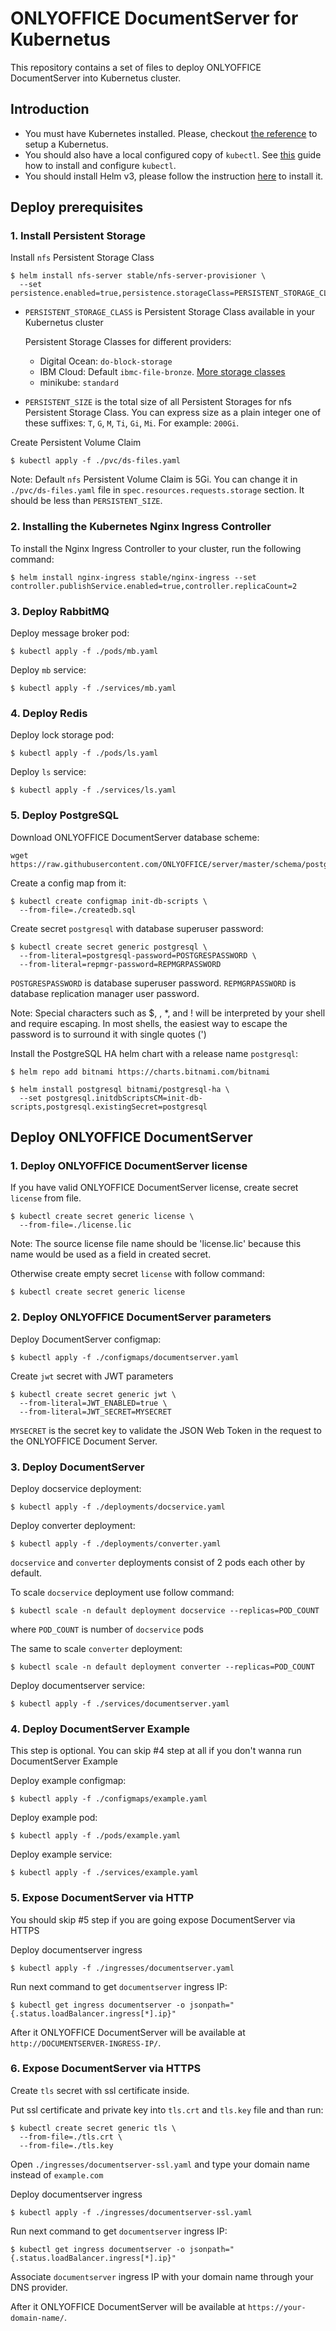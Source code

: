 # ONLYOFFICE DocumentServer for Kubernetus

This repository contains a set of files to deploy ONLYOFFICE DocumentServer into Kubernetus cluster.

## Introduction

- You must have Kubernetes installed. Please, checkout [the reference](https://kubernetes.io/docs/setup/) to setup a Kubernetus.
- You should also have a local configured copy of `kubectl`. See [this](https://kubernetes.io/docs/tasks/tools/install-kubectl/) guide how to install and configure `kubectl`.
- You should install Helm v3, please follow the instruction [here](https://helm.sh/docs/intro/install/) to install it.

## Deploy prerequisites

### 1. Install Persistent Storage

Install `nfs` Persistent Storage Class
```
$ helm install nfs-server stable/nfs-server-provisioner \
  --set persistence.enabled=true,persistence.storageClass=PERSISTENT_STORAGE_CLASS,persistence.size=PERSISTENT_SIZE
```

- `PERSISTENT_STORAGE_CLASS` is Persistent Storage Class available in your Kubernetus cluster

  Persistent Storage Classes for different providers:
  - Digital Ocean: `do-block-storage`
  - IBM Cloud: Default `ibmc-file-bronze`. [More storage classes](https://cloud.ibm.com/docs/containers?topic=containers-file_storage)
  - minikube: `standard`

- `PERSISTENT_SIZE` is the total size of all Persistent Storages for nfs Persistent Storage Class. You can express size as a plain integer one of these suffixes: `T`, `G`, `M`, `Ti`, `Gi`, `Mi`. For example: `200Gi`.

Create Persistent Volume Claim
```
$ kubectl apply -f ./pvc/ds-files.yaml
```
Note: Default `nfs` Persistent Volume Claim is 5Gi. You can change it in `./pvc/ds-files.yaml` file in `spec.resources.requests.storage` section. It should be less than `PERSISTENT_SIZE`.
### 2. Installing the Kubernetes Nginx Ingress Controller

To install the Nginx Ingress Controller to your cluster, run the following command:
```
$ helm install nginx-ingress stable/nginx-ingress --set controller.publishService.enabled=true,controller.replicaCount=2
```

### 3. Deploy RabbitMQ
Deploy message broker pod:
```
$ kubectl apply -f ./pods/mb.yaml
```
Deploy `mb` service:
```
$ kubectl apply -f ./services/mb.yaml
```

### 4. Deploy Redis
Deploy lock storage pod:
```
$ kubectl apply -f ./pods/ls.yaml
```
Deploy `ls` service:
```
$ kubectl apply -f ./services/ls.yaml
```

### 5. Deploy PostgreSQL
Download ONLYOFFICE DocumentServer database scheme:
```
wget https://raw.githubusercontent.com/ONLYOFFICE/server/master/schema/postgresql/createdb.sql
```
Create a config map from it:
```
$ kubectl create configmap init-db-scripts \
  --from-file=./createdb.sql
```
Create secret `postgresql` with database superuser password:
```
$ kubectl create secret generic postgresql \
  --from-literal=postgresql-password=POSTGRESPASSWORD \
  --from-literal=repmgr-password=REPMGRPASSWORD
```
`POSTGRESPASSWORD` is database superuser password. `REPMGRPASSWORD` is database replication manager user password.

Note:
Special characters such as $, \, *, and ! will be interpreted by your shell and require escaping. In most shells, the easiest way to escape the password is to surround it with single quotes (')

Install the PostgreSQL HA helm chart with a release name `postgresql`:

```
$ helm repo add bitnami https://charts.bitnami.com/bitnami

$ helm install postgresql bitnami/postgresql-ha \
  --set postgresql.initdbScriptsCM=init-db-scripts,postgresql.existingSecret=postgresql
```

## Deploy ONLYOFFICE DocumentServer

### 1. Deploy ONLYOFFICE DocumentServer license
If you have valid ONLYOFFICE DocumentServer license, create secret `license` from file.
```
$ kubectl create secret generic license \
  --from-file=./license.lic
```
Note: The source license file name should be 'license.lic' because this name would be used as a field in created secret.

Otherwise create empty secret `license` with follow command:
```
$ kubectl create secret generic license
```

### 2. Deploy ONLYOFFICE DocumentServer parameters
Deploy DocumentServer configmap:
```
$ kubectl apply -f ./configmaps/documentserver.yaml
```

Create `jwt` secret with JWT parameters
```
$ kubectl create secret generic jwt \
  --from-literal=JWT_ENABLED=true \
  --from-literal=JWT_SECRET=MYSECRET
```
`MYSECRET` is the secret key to validate the JSON Web Token in the request to the ONLYOFFICE Document Server.

### 3. Deploy DocumentServer

Deploy docservice deployment:
```
$ kubectl apply -f ./deployments/docservice.yaml
```

Deploy converter deployment:
```
$ kubectl apply -f ./deployments/converter.yaml
```

`docservice` and `converter` deployments consist of 2 pods each other by default.

To scale `docservice` deployment use follow command:
```
$ kubectl scale -n default deployment docservice --replicas=POD_COUNT
```
where `POD_COUNT` is number of `docservice` pods

The same to scale `converter` deployment:
```
$ kubectl scale -n default deployment converter --replicas=POD_COUNT
```

Deploy documentserver service:
```
$ kubectl apply -f ./services/documentserver.yaml
```


### 4. Deploy DocumentServer Example

This step is optional. You can skip #4 step at all if you don't wanna run DocumentServer Example

Deploy example configmap:
```
$ kubectl apply -f ./configmaps/example.yaml
```

Deploy example pod:
```
$ kubectl apply -f ./pods/example.yaml
```
Deploy example service:
```
$ kubectl apply -f ./services/example.yaml
```

### 5. Expose DocumentServer via HTTP

You should skip #5 step if you are going expose DocumentServer via HTTPS

Deploy documentserver ingress

```
$ kubectl apply -f ./ingresses/documentserver.yaml
```

Run next command to get `documentserver` ingress IP:
```
$ kubectl get ingress documentserver -o jsonpath="{.status.loadBalancer.ingress[*].ip}"
```

After it ONLYOFFICE DocumentServer will be available at `http://DOCUMENTSERVER-INGRESS-IP/`.

### 6. Expose DocumentServer via HTTPS

Create `tls` secret with ssl certificate inside.

Put ssl certificate and private key into `tls.crt` and `tls.key` file and than run:
```
$ kubectl create secret generic tls \
  --from-file=./tls.crt \
  --from-file=./tls.key
```

Open `./ingresses/documentserver-ssl.yaml` and type your domain name instead of `example.com`

Deploy documentserver ingress

```
$ kubectl apply -f ./ingresses/documentserver-ssl.yaml
```

Run next command to get `documentserver` ingress IP:
```
$ kubectl get ingress documentserver -o jsonpath="{.status.loadBalancer.ingress[*].ip}"
```

Associate `documentserver` ingress IP with your domain name through your DNS provider.

After it ONLYOFFICE DocumentServer will be available at `https://your-domain-name/`.